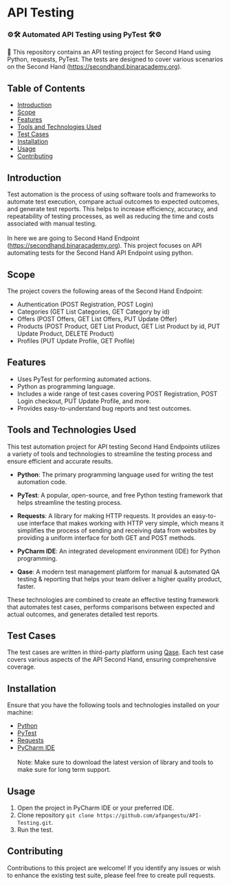 # API Testing
### ⚙️🛠 Automated API Testing using PyTest 🛠⚙️

📢 This repository contains an API testing project for Second Hand using Python, requests, PyTest. The tests are designed to cover various scenarios on the Second Hand (https://secondhand.binaracademy.org).

## Table of Contents

- [Introduction](#introduction)
- [Scope](#scope)
- [Features](#features)
- [Tools and Technologies Used](#tools-and-technologies-used)
- [Test Cases](#test-cases)
- [Installation](#installation)
- [Usage](#usage)
- [Contributing](#contributing)

## Introduction

Test automation is the process of using software tools and frameworks to automate test execution, compare actual outcomes to expected outcomes, and generate test reports. This helps to increase efficiency, accuracy, and repeatability of testing processes, as well as reducing the time and costs associated with manual testing. <br><br>In here we are going to Second Hand Endpoint (https://secondhand.binaracademy.org). This project focuses on API automating tests for the Second Hand API Endpoint using python.

## Scope

The project covers the following areas of the Second Hand Endpoint:

- Authentication (POST Registration, POST Login)
- Categories (GET List Categories, GET Category by id)
- Offers (POST Offers, GET List Offers, PUT Update Offer)
- Products (POST Product, GET List Product, GET List Product by id, PUT Update Product, DELETE Product)
- Profiles (PUT Update Profile, GET Profile)

## Features

- Uses PyTest for performing automated actions.
- Python as programming language.
- Includes a wide range of test cases covering POST Registration, POST Login checkout, PUT Update Profile, and more.
- Provides easy-to-understand bug reports and test outcomes.


## Tools and Technologies Used

This test automation project for API testing Second Hand Endpoints utilizes a variety of tools and technologies to streamline the testing process and ensure efficient and accurate results.

- **Python**: The primary programming language used for writing the test automation code.

- **PyTest**: A popular, open-source, and free Python testing framework that helps streamline the testing process.

- **Requests**: A library for making HTTP requests. It provides an easy-to-use interface that makes working with HTTP very simple, which means it simplifies the process of sending and receiving data from websites by providing a uniform interface for both GET and POST methods.

- **PyCharm IDE**: An integrated development environment (IDE) for Python programming.

- **Qase**:  A modern test management platform for manual & automated QA testing & reporting that helps your team deliver a higher quality product, faster.

These technologies are combined to create an effective testing framework that automates test cases, performs comparisons between expected and actual outcomes, and generates detailed test reports.


## Test Cases

The test cases are written in third-party platform using [Qase](https://qase.io/). Each test case covers various aspects of the API Second Hand, ensuring comprehensive coverage.

## Installation

Ensure that you have the following tools and technologies installed on your machine:

- [Python](https://www.python.org/downloads/)
- [PyTest](https://pypi.org/project/pytest/)
- [Requests](https://pypi.org/project/requests/)
- [PyCharm IDE](https://www.jetbrains.com/pycharm/download/)
  <br><br>Note: Make sure to download the latest version of library and tools to make sure for long term support.

## Usage

1. Open the project in PyCharm IDE or your preferred IDE.
2. Clone repository `git clone https://github.com/afpangestu/API-Testing.git`.
3. Run the test.

## Contributing

Contributions to this project are welcome! If you identify any issues or wish to enhance the existing test suite, please feel free to create pull requests.



